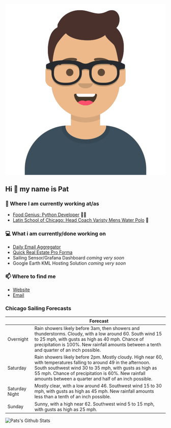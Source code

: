 [![Social banner for p-j-falconer](https://raw.githubusercontent.com/P-J-FALCONER/P-J-FALCONER/master/assets/avataaars.svg)](https://patfalconer.com/)
## Hi :wave: my name is Pat

### 💼 Where I am currently working at/as
- [Food Genius: Python Developer](https://getfoodgenius.com/) 🍔🐍
- [Latin School of Chicago: Head Coach Varisty Mens Water Polo](https://www.latinschool.org/) 🤽


### 💻 What i am currently/done working on
 - [Daily Email Aggregator](https://github.com/P-J-FALCONER/dott_daily_mail)
 - [Quick Real Estate Pro Forma](https://github.com/P-J-FALCONER/henry)
 - Sailing Sensor/Grafana Dashboard *coming very soon*
 - Google Earth KML Hosting Solution *coming very soon*

### 📫 Where to find me
 - [Website](https://patfalconer.com/)
 - [Email](mailto:patrick.j.falconer@gmail.com)


### Chicago Sailing Forecasts
|   | Forecast  |
|---|---|
| Overnight | Rain showers likely before 3am, then showers and thunderstorms. Cloudy, with a low around 60. South wind 15 to 25 mph, with gusts as high as 40 mph. Chance of precipitation is 100%. New rainfall amounts between a tenth and quarter of an inch possible. |
| Saturday | Rain showers likely before 2pm. Mostly cloudy. High near 60, with temperatures falling to around 49 in the afternoon. South southwest wind 30 to 35 mph, with gusts as high as 55 mph. Chance of precipitation is 60%. New rainfall amounts between a quarter and half of an inch possible. |
| Saturday Night | Mostly clear, with a low around 46. Southwest wind 15 to 30 mph, with gusts as high as 45 mph. New rainfall amounts less than a tenth of an inch possible. |
| Sunday | Sunny, with a high near 62. Southwest wind 5 to 15 mph, with gusts as high as 25 mph. |

![Pats's Github Stats](https://github-readme-stats.vercel.app/api?username=p-j-falconer&show_icons=true&theme=radical)
